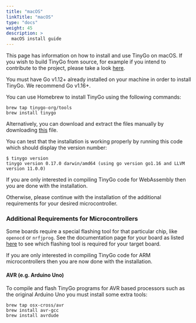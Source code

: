 ```yaml
---
title: "macOS"
linkTitle: "macOS"
type: "docs"
weight: 45
description: >
  macOS install guide
---
```


This page has information on how to install and use TinyGo on macOS. If you wish to build TinyGo from source, for example if you intend to contribute to the project, please take a look [here](../../guides/build).

You must have Go v1.12+ already installed on your machine in order to install TinyGo. We recommend Go v1.16+.

You can use Homebrew to install TinyGo using the following commands:

```shell
brew tap tinygo-org/tools
brew install tinygo
```

Alternatively, you can download and extract the files manually by downloading [this](https://github.com/tinygo-org/tinygo/releases/download/v0.17.0/tinygo0.17.0.darwin-amd64.tar.gz) file.

You can test that the installation is working properly by running this code which should display the version number:

```shell
$ tinygo version
tinygo version 0.17.0 darwin/amd64 (using go version go1.16 and LLVM version 11.0.0)
```

If you are only interested in compiling TinyGo code for WebAssembly then you are done with the installation.

Otherwise, please continue with the installation of the additional requirements for your desired microcontroller.

### Additional Requirements for Microcontrollers

Some boards require a special flashing tool for that particular chip, like `openocd` or `nrfjprog`. See the documentation page for your board as listed [here](../../microcontrollers/) to see which flashing tool is required for your target board.

If you are only interested in compiling TinyGo code for ARM microcontrollers then you are now done with the installation.

#### AVR (e.g. Arduino Uno)

To compile and flash TinyGo programs for AVR based processors such as the original Arduino Uno you must install some extra tools:

```shell
brew tap osx-cross/avr
brew install avr-gcc
brew install avrdude
```
